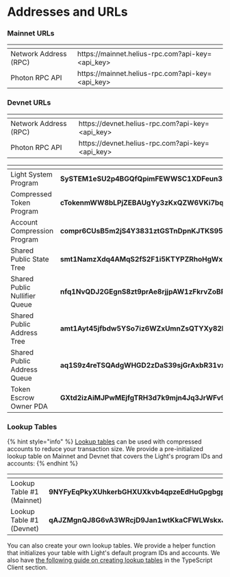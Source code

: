 # Addresses and URLs

### Mainnet URLs

<table data-header-hidden><thead><tr><th></th><th></th><th data-hidden></th></tr></thead><tbody><tr><td>Network Address (RPC)</td><td>https://mainnet.helius-rpc.com?api-key=&#x3C;api_key></td><td></td></tr><tr><td>Photon RPC API</td><td>https://mainnet.helius-rpc.com?api-key=&#x3C;api_key></td><td></td></tr></tbody></table>

### Devnet URLs

<table data-header-hidden><thead><tr><th></th><th></th><th data-hidden></th></tr></thead><tbody><tr><td>Network Address (RPC)</td><td>https://devnet.helius-rpc.com?api-key=&#x3C;api_key></td><td></td></tr><tr><td>Photon RPC API</td><td>https://devnet.helius-rpc.com?api-key=&#x3C;api_key></td><td></td></tr></tbody></table>

<table><thead><tr><th width="250"></th><th></th></tr></thead><tbody><tr><td>Light System Program</td><td><strong>SySTEM1eSU2p4BGQfQpimFEWWSC1XDFeun3Nqzz3rT7</strong></td></tr><tr><td>Compressed Token Program</td><td><strong>cTokenmWW8bLPjZEBAUgYy3zKxQZW6VKi7bqNFEVv3m</strong></td></tr><tr><td>Account Compression Program</td><td><strong>compr6CUsB5m2jS4Y3831ztGSTnDpnKJTKS95d64XVq</strong></td></tr><tr><td>Shared Public State Tree</td><td><strong>smt1NamzXdq4AMqS2fS2F1i5KTYPZRhoHgWx38d8WsT</strong></td></tr><tr><td>Shared Public Nullifier Queue</td><td><strong>nfq1NvQDJ2GEgnS8zt9prAe8rjjpAW1zFkrvZoBR148</strong></td></tr><tr><td>Shared Public Address Tree</td><td><strong>amt1Ayt45jfbdw5YSo7iz6WZxUmnZsQTYXy82hVwyC2</strong></td></tr><tr><td>Shared Public Address Queue</td><td><strong>aq1S9z4reTSQAdgWHGD2zDaS39sjGrAxbR31vxJ2F4F</strong></td></tr><tr><td>Token Escrow Owner PDA</td><td><strong>GXtd2izAiMJPwMEjfgTRH3d7k9mjn4Jq3JrWFv9gySYy</strong></td></tr></tbody></table>

### Lookup Tables

{% hint style="info" %}
[Lookup tables](https://solana.com/docs/advanced/lookup-tables) can be used with compressed accounts to reduce your transaction size. We provide a pre-initialized lookup table on Mainnet and Devnet that covers the Light's program IDs and accounts:
{% endhint %}

<table><thead><tr><th width="260"></th><th></th></tr></thead><tbody><tr><td>Lookup Table #1 (Mainnet)</td><td><strong>9NYFyEqPkyXUhkerbGHXUXkvb4qpzeEdHuGpgbgpH1NJ</strong></td></tr><tr><td>Lookup Table #1 (Devnet)</td><td><strong>qAJZMgnQJ8G6vA3WRcjD9Jan1wtKkaCFWLWskxJrR5V</strong></td></tr></tbody></table>

You can also create your own lookup tables. We provide a helper function that initializes your table with Light's default program IDs and accounts. We also have [the following guide on creating lookup tables](https://www.zkcompression.com/developers/typescript-client#creating-lookup-tables) in the TypeScript Client section.
